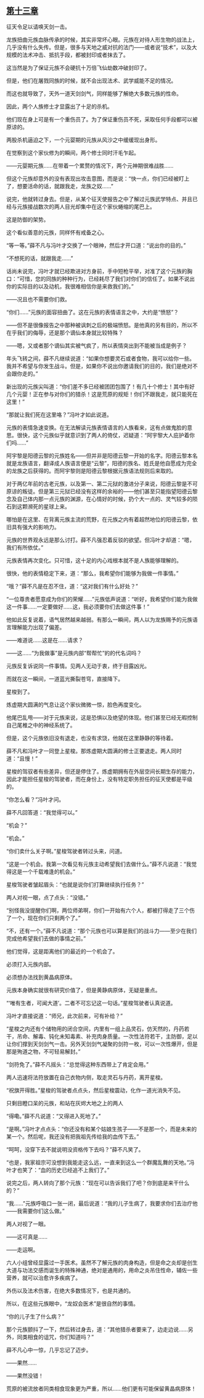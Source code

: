 ## [第十三章](https://www.xxbiquge.com/11_11207/9226026.html)


  征天令足以请唤天剑一击。

  龙族扭曲元族血脉传承的时候，其实非常坏心眼。元族在对待人形生物的战法上，几乎没有什么失传。但是，很多与天地之威对抗的法门——或者说“技术”，以及大规模的法术冲击、抵抗手段，都被封印或者抹去了。

  这当然是为了保证元族不会硬抗十万倍飞仙劫数冲破封印了。

  但是，他们在屠戮同族的时候，就不会出现法术、武学威能不足的情况。

  而这也就导致了，天外一道天剑剑气，同样能够了解绝大多数元族的性命。

  因此，两个人族修士才显露出了十足的杀机。

  他们现在身上可是有一个重伤员了。为了保证重伤员不死，采取任何手段都可以被原谅的。

  两股杀机逼迫之下，一个元婴期的元族从风沙之中缓缓现出身形。

  在觉察到这个家伙修为的瞬间，两个修士同时汗毛乍起。

  ——元婴期元族……在带着一个累赘的情况下，两个元神期很难战胜……

  但这个元族却意外的没有表现出攻击意图，而是说：“快一点，你们已经被盯上了，想要活命的话，就跟我走，龙族之奴……”

  说完，他就转过身去。但是，从某个征天使报告之中了解过元族武学特点、并且已经与元族接战数次的两人目光却集中在这个家伙蜷缩的尾巴上。

  这是防御的架势。

  这个看似善意的元族，同样怀有戒备之心。

  “等一等。”薛不凡与冯叶才交换了一个眼神，然后才开口道：“说出你的目的。”

  “不想死的话，就跟我走……”

  话尚未说完，冯叶才就已经欺进对方身前，手中短枪平举，对准了这个元族的胸口：“可惜，您的同族的种种行为，已经耗尽了我们对你们的信任了。如果不说出你的实际目的以及动机，我很难相信你是来救我们的。”

  ——况且也不需要你们救。

  “你们……”元族的面容扭曲了。这在元族的表情语言之中，大约是“愤怒”？

  ——但不是很像报告之中那种被讽刺之后的极端愤怒。是他真的另有目的，所以不在乎我们的侮辱，还是那个谪仙本身就比较特殊？

  ——嗯，又或者那个谪仙其实被气疯了，所以表情突出到不能被当成是例子？

  年头飞转之间，薛不凡继续说道：“如果你想要灵石或者食物，我可以给你一些。我并不希望与你发生战斗。但是，如果你不说出你邀请我们的目的，我们是绝对不会跟你走的。”

  新出现的元族尖叫道：“你们差不多已经被团团包围了！有几十个修士！其中有好几个元婴！正在参与对你们的猎杀！这是荒原的规矩！你们不跟我走，就只能死在这里！”

  “那就让我们死在这里咯？”冯叶才如此说道。

  元族的表情急速变换。在无法解读元族表情语言的人族看来，这有点做鬼脸的意思。很快，这个元族似乎就意识到了两人的倚仗，迟疑道：“阿宇黎大人庇护着你们吗……”

  阿宇黎是阳德云黎的元族姓名——但并非是阳德云黎一开始的名字。阳德云黎本名就是龙族语言，翻译成人族语言便是“云黎”，阳德的族名、姓氏是他自愿成为完全的龙族之后获得的。而阿宇黎则是阳德云黎根据元族语法规则后来取的。

  对于两亿年前的古老元族，以及第一、第二元狱的激进分子来说，阳德云黎是不可原谅的叛徒。但是第三元狱已经没有这样的余裕的——他们甚至只能指望阳德云黎念及自己体内那一点元族的渊源，在心情好的时候，扔个大一点的、灵气较多的陨石到这颗濒死的星球上来。

  哪怕是在这里、在背离元族主流的荒野，在元族之内有着超然地位的阳德云黎，依旧具有强大的影响力。

  元族的世界观永远是那么讨打。薛不凡强忍着反驳的欲望。但冯叶才却道：“嗯，我们有所依仗。”

  元族表情再次变化。只可惜，这十足的内心戏根本就不是人族能够理解的。

  很快，他的表情稳定下来，道：“那么，我希望你们能够为我做一件事情。”

  “哦？”薛不凡是在忍不住，道：“这对我们有什么好处？”

  “一位尊贵者愿意成为你们的荣耀……”元族低声说道：“听好，我希望你们能为我做这一件事……一定要做好……这，我必须要你们去做这件事！”

  他如此反复说着，语气居然越来越弱。有那么一瞬间，两人以为龙族赐予的元族语言理解能力出现了偏差。

  ——难道说……这是在……请求？

  ——这……“为我做事”是元族内部“帮帮忙”的的代名词吗？

  元族反复诉说同一件事情。见两人无动于衷，终于目露凶光。

  而就在这一瞬间，一道蓝光撕裂苍穹，直接降下。

  星梭到了。

  炼虚期大圆满的气息让这个家伙微微一惊，脸色再度变化。

  他尾巴乱甩——对于元族来说，这是恐惧以及绝望的体现。他们甚至已经无暇控制自己尾椎之中的神经系统了。

  但是，这个元族依旧没有退走，也没有求饶，他就在这里静静的等待着。

  薛不凡和冯叶才一同登上星梭。那炼虚期大圆满的修士正要退走。两人同时道：“且慢！”

  星梭的驾驭者有些差异，但还是停住了。炼虚期拥有在外层空间长期生存的能力，因此才能担任星梭的驾驶者，而在身份上，没有特定职务担任的征天使都是平级的。

  “你怎么看？”冯叶才问。

  薛不凡回答道：“我觉得可以。”

  “机会？”

  “机会。”

  “你们卖什么关子啊。”星梭驾驶者转过头来，问道。

  “这是一个机会。我第一次看见有元族主动希望我们去做什么。”薛不凡说道：“我觉得这是一个千载难逢的机会。”

  星梭驾驶者皱起眉头：“也就是说你们打算继续执行任务？”

  两人对视一眼，点了点头：“没错。”

  “别怪我没提醒你们啊，两位师弟啊，你们一开始有六个人，都被打得走了三个伤了一个，现在你们只剩两个了。”

  “不，还有一个。”薛不凡说道：“那个元族也可以算是我们的战斗力——至少在我们完成他希望我们去做的事情之前。”

  他们觉得，这是距离他们的最近的一个机会了。

  必须打入元族内部。

  必须想办法找到黄晶病原体。

  元族本身确实就很有研究价值了，但是黄静病原体，无疑是重点。

  “‘唯有生者，可闻大道’。二者不可忘记这一句话。”星梭驾驶者认真说道。

  冯叶才直接说道：“师兄，此次前来，可有补给？”

  “星梭之内还有个储物用的闭合空间，内里有一组上品灵石，仿天然的，丹药若干，吊命、解毒、钝化未知毒素、补充肉身质量。一次性法符若干，主防御，足以让你们撑到天剑剑气一击。另外天剑剑气凝聚的剑符一枚，可以一次性爆开，但是那是殉道之物，不可轻易解封。”

  “剑符免了。”薛不凡摇头：“总觉得这种东西带上了肯定会用。”

  两人迅速将法符放置在自己衣物内侧，取走灵石与丹药，离开星梭。

  “祝旗开得胜。”星梭的驾驶者点点头，然后星梭震动，化作一道光消失不见。

  只剩目瞪口呆的元族，和站在灰烬大地之上的两人

  “得嘞。”薛不凡说道：“又得进入死地了。”

  “是啊。”冯叶才点点头：“你还没有和某个姑娘生孩子——不是那一个，而是未来的某一个。然后呢，我还没有把我祖先传给我的血传下去。”

  “呵呵，没穿下去不就说明没资格传下去吗？”薛不凡笑了。

  “也是，我家祖宗可没想到我能走这么远，一直来到这么一个群魔乱舞的天地。”冯叶才也笑了：“血的历史已经追不上我们了。”

  说完之后，两人转向了那个元族：“现在可以告诉我们了吧？你到底是来干什么的？”

  “我……”元族呼吸口一张一闭，最后说道：“我的儿子生病了，我要求你们去治疗他——我需要你们这么做。”

  两人对视了一眼。

  ——这可真是……

  ——走运啊。

  六人小组曾经显露过一手医术。虽然不了解元族的肉身构造，但是命之炎却是创生大道与功法交感而诞生的特殊神通，绝对是通用的，用命之炎吊住性命，辅佐一些营养，就可以治愈许多疾病了。

  外伤以及法术伤害，在绝大多数情况下，也是共通的。

  所以，在这些元族眼中，“龙奴会医术”是很自然的事情。

  “你的儿子生了什么病？”

  那个元族颤抖了一下，然后转过身去，道：“其他猎杀者要来了，边走边说……另外，同类相食的诅咒，你们知道吗？”

  薛不凡心中一惊，几乎忘记了迈步。

  ——果然……

  ——果然没错！

  荒原的被流放者同类相食现象更为严重，所以……他们更有可能保留黄晶病原体！
